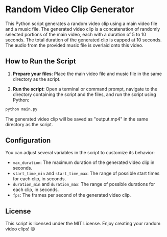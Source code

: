 # Random Video Clip Generator

This Python script generates a random video clip using a main video file and a music file. The generated video clip is a concatenation of randomly selected portions of the main video, each with a duration of 5 to 10 seconds. The total duration of the generated clip is capped at 10 seconds. The audio from the provided music file is overlaid onto this video.

## How to Run the Script

1. **Prepare your files**: Place the main video file and music file in the same directory as the script.

2. **Run the script**: Open a terminal or command prompt, navigate to the directory containing the script and the files, and run the script using Python:

```bash
python main.py
```

The generated video clip will be saved as "output.mp4" in the same directory as the script.

## Configuration

You can adjust several variables in the script to customize its behavior:

- `max_duration`: The maximum duration of the generated video clip in seconds.
- `start_time_min` and `start_time_max`: The range of possible start times for each clip, in seconds.
- `duration_min` and `duration_max`: The range of possible durations for each clip, in seconds.
- `fps`: The frames per second of the generated video clip.

## License

This script is licensed under the MIT License. Enjoy creating your random video clips! 😊
